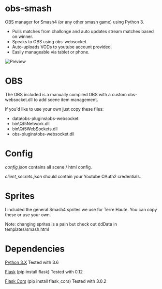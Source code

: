 # obs-smash
OBS manager for Smash4 (or any other smash game) using Python 3.

* Pulls matches from challonge and auto updates stream matches based on winner.
* Speaks to OBS using obs-websocket.
* Auto-uploads VODs to youtube account provided.
* Easily manageable via tablet or phone.


![Preview](http://puu.sh/uxTSZ/0f68f52a47.png)

# OBS
The OBS included is a manually compiled OBS with a custom obs-websocket.dll to add scene item management.

If you'd like to use your own just copy these files:
* data\obs-plugins\obs-websocket
* bin\Qt5Network.dll
* bin\Qt5WebSockets.dll
* obs-plugins\obs-websocket.dll

# Config
*config.json* contains all scene / html config.

*client_secrets.json* should contain your Youtube OAuth2 credentials.

# Sprites
I included the general Smash4 sprites we use for Terre Haute. You can copy these or use your own.

Note: changing sprites is a pain but check out ddData in templates/smash.html

# Dependencies
[Python 3.X](https://www.python.org/downloads/windows/) Tested with 3.6

[Flask](https://pypi.python.org/pypi/Flask) (pip install flask) Tested with 0.12

[Flask Cors](https://pypi.python.org/pypi/Flask-Cors) (pip install flask_cors) Tested with 3.0.2

